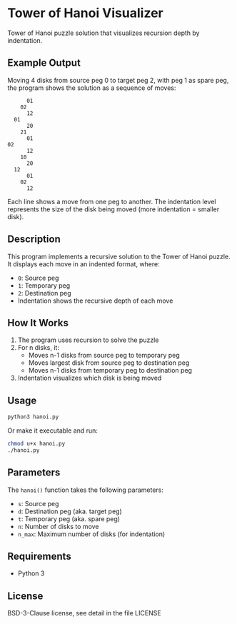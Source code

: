 # Tower of Hanoi Visualizer

Tower of Hanoi puzzle solution that visualizes recursion depth by indentation.

## Example Output
Moving 4 disks from source peg 0 to target peg 2, with peg 1 as spare peg, the program shows the solution as a sequence of moves:
```
      01
    02
      12
  01
      20
    21
      01
02
      12
    10
      20
  12
      01
    02
      12
```
Each line shows a move from one peg to another. The indentation level represents the size of the disk being moved (more indentation = smaller disk).

## Description

This program implements a recursive solution to the Tower of Hanoi puzzle. It displays each move in an indented format, where:
- `0`: Source peg
- `1`: Temporary peg
- `2`: Destination peg
- Indentation shows the recursive depth of each move

## How It Works

1. The program uses recursion to solve the puzzle
2. For n disks, it:
   - Moves n-1 disks from source peg to temporary peg
   - Moves largest disk from source peg to destination peg
   - Moves n-1 disks from temporary peg to destination peg
3. Indentation visualizes which disk is being moved

## Usage

```bash
python3 hanoi.py
```

Or make it executable and run:
```bash
chmod u+x hanoi.py
./hanoi.py
```

## Parameters

The `hanoi()` function takes the following parameters:
- `s`: Source peg
- `d`: Destination peg (aka. target peg)
- `t`: Temporary peg (aka. spare peg)
- `n`: Number of disks to move
- `n_max`: Maximum number of disks (for indentation)

## Requirements

- Python 3

## License

BSD-3-Clause license, see detail in the file LICENSE